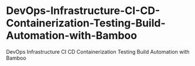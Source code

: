 # DevOps-Infrastructure-CI-CD-Containerization-Testing-Build-Automation-with-Bamboo
DevOps Infrastructure CI CD Containerization Testing Build Automation with Bamboo
